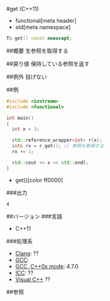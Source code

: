#get (C++11)
* functional[meta header]
* std[meta namespace]

```cpp
T& get() const noexcept;
```

##概要
生参照を取得する


##戻り値
保持している参照を返す


##例外
投げない


##例
```cpp
#include <iostream>
#include <functional>

int main()
{
  int x = 3;

  std::reference_wrapper<int> r(x);
  int& rx = r.get(); // 参照を取得する
  rx += 1;

  std::cout << x << std::endl;
}
```
* get()[color ff0000]

###出力
```
4
```

##バージョン
###言語
- C++11

###処理系
- [Clang](/implementation.md#clang): ??
- [GCC](/implementation.md#gcc): 
- [GCC, C++0x mode](/implementation.md#gcc): 4.7.0
- [ICC](/implementation.md#icc): ??
- [Visual C++](/implementation.md#visual_cpp) ??

##参照


